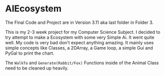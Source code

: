 # AIEcosystem

The Final Code and Project are in Version 3.11  aka last folder in Folder 3.

This is my 2-3 week project for my Computer Science Subject. I decided to try attempt to make a Ecosystem with some very Simple Ai.
It went quite well. My code is very bad don't expect anything amazing. It mainly uses simple concepts like Classes, a 2DArray, a Game loop, a simple Gui and PyGal to print the chart.

The `WalkTo` and `Generate(Rabbit/Fox)` Functions inside of the Animal Class need to be cleaned up heavily.
